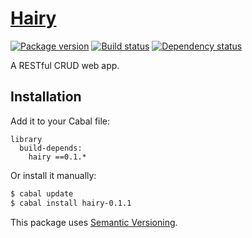 # [Hairy][1]

[![Package version][2]][3]
[![Build status][4]][5]
[![Dependency status][6]][7]

A RESTful CRUD web app.

## Installation

Add it to your Cabal file:

```
library
  build-depends:
    hairy ==0.1.*
```

Or install it manually:

``` sh
$ cabal update
$ cabal install hairy-0.1.1
```

This package uses [Semantic Versioning][8].

[1]: https://github.com/tfausak/hairy
[2]: https://img.shields.io/hackage/v/hairy.svg
[3]: https://hackage.haskell.org/package/hairy
[4]: https://travis-ci.org/tfausak/hairy.svg?branch=master
[5]: https://travis-ci.org/tfausak/hairy
[6]: https://img.shields.io/hackage-deps/v/hairy.svg
[7]: http://packdeps.haskellers.com/feed?needle=hairy
[8]: http://semver.org/spec/v2.0.0.html
